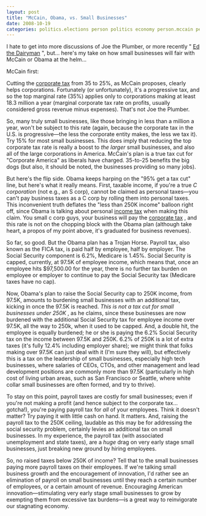 ```yaml
---
layout: post
title: "McCain, Obama, vs. Small Businesses"
date: 2008-10-19
categories: politics.elections person politics economy person.mccain person.obama
---
```


I hate to get into more discussions of Joe the Plumber, or more recently " [Ed
the Dairyman](http://news.yahoo.com/s/ap/20081020/ap_on_el_pr/palin) ", but...
here's my take on how small businesses will fair with McCain or Obama at the
helm...

McCain first:

Cutting the [corporate tax](http://en.wikipedia.org/wiki/Corporate_tax) from
35 to 25%, as McCain proposes, clearly helps corporations. Fortunately (or
unfortunately), it's a progressive tax, and so the top marginal rate (35%)
applies only to corporations making at least 18.3 million a year (marginal
corporate tax rate on profits, usually considered gross revenue minus expenses).
 That's not Joe the Plumber. 

So, many truly small businesses, like those bringing in less than a million a
year, won't be subject to this rate (again, because the corporate tax in the
U.S. is progressive&mdash;the less the corporate entity makes, the less we tax
it). Try 15% for most small businesses. This does imply that reducing the top
corporate tax rate is really a boost to _the larger_ small businesses, and
also all of the large corporations in America. McCain's plan is a true tax cut
for "Corporate America" as liberals have charged. 35-to-25 benefits the big
dogs (but also, it should be noted, the businesses providing so many jobs). 

But here's the flip side. Obama keeps harping on the "95% get a tax cut" line,
but here's what it really means. First, taxable income, if you're a true _C
corporation_ (not e.g., an S corp), cannot be claimed as personal
taxes&mdash;you can't pay business taxes as a C corp by rolling them into
personal taxes. This inconvenient truth deflates the "less than 250K income"
balloon right off, since Obama is talking about personal [income
tax](http://en.wikipedia.org/wiki/Income_tax) when making this claim. You small
c corp guys, your business will pay the [corporate
tax](http://en.wikipedia.org/wiki/Corporate_tax) , and this rate is not on the
chopping block with the Obama plan (although take heart, a propos of my point
above, it's graduated for business revenues).

So far, so good. But the Obama plan has a Trojan Horse. Payroll tax, also
known as the FICA tax, is paid half by employee, half by employer. The Social
Security component is 6.2%, Medicare is 1.45%. Social Security is capped,
currently, at 97.5K of employee income, which means that, once an employee hits
$97,500.00 for the year, there is no further tax burden on employee or employer
to continue to pay the Social Security tax (Medicare taxes have no cap). 

Now, Obama's plan to raise the Social Security cap to 250K income, from 97.5K,
amounts to burdening small businesses with an additional tax, kicking in once
the 97.5K is reached. _This is not a tax cut for small businesses under 250K_
, as he claims, since these businesses are now burdened with the additional
Social Security tax for employee income over 97.5K, all the way to 250k, when it
used to be capped. And, a double hit, the employee is equally burdened; he or
she is paying the 6.2% Social Security tax on the income between 97.5K and 250K.
 6.2% of 250K is a lot of extra taxes (it's fully 12.4% including employer
share); we might think that folks making over 97.5K can just deal with it (I'm
sure they will), but effectively this is a tax on the leadership of small
businesses, especially high tech businesses, where salaries of CEOs, CTOs, and
other management and lead development positions are commonly more than 97.5K
(particularly in high cost of living urban areas, such as San Francisco or
Seattle, where white collar small businesses are often formed, and try to
thrive).

To stay on this point, payroll taxes are costly for small businesses; even if
you're not making a profit (and hence subject to the corporate tax... gotcha!),
you're paying payroll tax for _all_ of your employees. Think it doesn't
matter? Try paying it with little cash on hand. It matters. And, raising the
payroll tax to the 250K ceiling, laudable as this may be for addressing the
social security problem, certainly levies an additional tax on small businesses.
 In my experience, the payroll tax (with associated unemployment and state
taxes), are a _huge_ drag on very early stage small businesses, just breaking
new ground by hiring employees. 

So, no raised taxes below 250K of income? Tell that to the small businesses
paying more payroll taxes on their employees. If we're talking small business
growth and the encouragement of innovation, I'd rather see an elimination of
payroll on small businesses until they reach a certain number of employees, or a
certain amount of revenue. Encouraging American innovation&mdash;stimulating
very early stage small businesses to grow by exempting them from excessive tax
burdens&mdash;is a great way to reinvigorate our stagnating
economy.